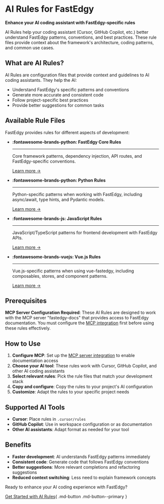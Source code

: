 # AI Rules for FastEdgy

**Enhance your AI coding assistant with FastEdgy-specific rules**

AI Rules help your coding assistant (Cursor, GitHub Copilot, etc.) better understand FastEdgy patterns, conventions, and best practices. These rule files provide context about the framework's architecture, coding patterns, and common use cases.

## What are AI Rules?

AI Rules are configuration files that provide context and guidelines to AI coding assistants. They help the AI:

- Understand FastEdgy's specific patterns and conventions
- Generate more accurate and consistent code
- Follow project-specific best practices
- Provide better suggestions for common tasks

## Available Rule Files

FastEdgy provides rules for different aspects of development:

<div class="grid cards" markdown>

-   **:fontawesome-brands-python: FastEdgy Core Rules**

    ---

    Core framework patterns, dependency injection, API routes, and FastEdgy-specific conventions.

    [Learn more →](fastedgy.md)

-   **:fontawesome-brands-python: Python Rules**

    ---

    Python-specific patterns when working with FastEdgy, including async/await, type hints, and Pydantic models.

    [Learn more →](python.md)

-   **:fontawesome-brands-js: JavaScript Rules**

    ---

    JavaScript/TypeScript patterns for frontend development with FastEdgy APIs.

    [Learn more →](javascript.md)

-   **:fontawesome-brands-vuejs: Vue.js Rules**

    ---

    Vue.js-specific patterns when using vue-fastedgy, including composables, stores, and component patterns.

    [Learn more →](vue.md)

</div>

## Prerequisites

**MCP Server Configuration Required**: These AI Rules are designed to work with the MCP server "fastedgy-docs" that provides access to FastEdgy documentation. You must configure the [MCP integration](mcp.md) first before using these rules effectively.

## How to Use

1. **Configure MCP**: Set up the [MCP server integration](mcp.md) to enable documentation access
2. **Choose your AI tool**: These rules work with Cursor, GitHub Copilot, and other AI coding assistants
3. **Select relevant rules**: Pick the rule files that match your development stack
4. **Copy and configure**: Copy the rules to your project's AI configuration
5. **Customize**: Adapt the rules to your specific project needs

## Supported AI Tools

- **Cursor**: Place rules in `.cursor/rules`
- **GitHub Copilot**: Use in workspace configuration or as documentation
- **Other AI assistants**: Adapt format as needed for your tool

## Benefits

- **Faster development**: AI understands FastEdgy patterns immediately
- **Consistent code**: Generate code that follows FastEdgy conventions
- **Better suggestions**: More relevant completions and refactoring suggestions
- **Reduced context switching**: Less need to explain framework concepts

Ready to enhance your AI coding experience with FastEdgy?

[Get Started with AI Rules](fastedgy.md){ .md-button .md-button--primary }
